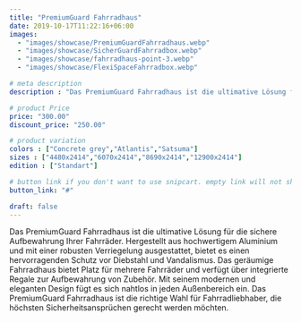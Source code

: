 ```yaml
---
title: "PremiumGuard Fahrradhaus"
date: 2019-10-17T11:22:16+06:00
images:
  - "images/showcase/PremiumGuardFahrradhaus.webp"
  - "images/showcase/SicherGuardFahrradbox.webp"
  - "images/showcase/fahrradhaus-point-3.webp"
  - "images/showcase/FlexiSpaceFahrradbox.webp"

# meta description
description : "Das PremiumGuard Fahrradhaus ist die ultimative Lösung für die sichere Aufbewahrung Ihrer Fahrräder. Hergestellt aus hochwertigem Aluminium und mit einer robusten Verriegelung ausgestattet, bietet es einen hervorragenden Schutz vor Diebstahl und Vandalismus. Das geräumige Fahrradhaus bietet Platz für mehrere Fahrräder und verfügt über integrierte Regale zur Aufbewahrung von Zubehör. Mit seinem modernen und eleganten Design fügt es sich nahtlos in jeden Außenbereich ein. Das PremiumGuard Fahrradhaus ist die richtige Wahl für Fahrradliebhaber, die höchsten Sicherheitsansprüchen gerecht werden möchten."

# product Price
price: "300.00"
discount_price: "250.00"

# product variation
colors : ["Concrete grey","Atlantis","Satsuma"]
sizes : ["4480x2414","6070x2414","8690x2414","12900x2414"]
edition : ["Standart"]

# button link if you don't want to use snipcart. empty link will not show button
button_link: "#"

draft: false
---
```

Das PremiumGuard Fahrradhaus ist die ultimative Lösung für die sichere Aufbewahrung Ihrer Fahrräder. Hergestellt aus hochwertigem Aluminium und mit einer robusten Verriegelung ausgestattet, bietet es einen hervorragenden Schutz vor Diebstahl und Vandalismus. Das geräumige Fahrradhaus bietet Platz für mehrere Fahrräder und verfügt über integrierte Regale zur Aufbewahrung von Zubehör. Mit seinem modernen und eleganten Design fügt es sich nahtlos in jeden Außenbereich ein. Das PremiumGuard Fahrradhaus ist die richtige Wahl für Fahrradliebhaber, die höchsten Sicherheitsansprüchen gerecht werden möchten.
